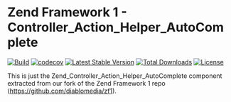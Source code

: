 # Zend Framework 1 - Controller_Action_Helper_AutoComplete

[![Build](https://github.com/diablomedia/zf1-controller-action-helper-autocomplete/workflows/Build/badge.svg?event=push)](https://github.com/diablomedia/zf1-controller-action-helper-autocomplete/actions?query=workflow%3ABuild+event%3Apush)
[![codecov](https://codecov.io/gh/diablomedia/zf1-controller-action-helper-autocomplete/branch/master/graph/badge.svg)](https://codecov.io/gh/diablomedia/zf1-controller-action-helper-autocomplete)
[![Latest Stable Version](https://poser.pugx.org/fragotesac/zf1-controller-action-helper-autocomplete/v/stable)](https://packagist.org/packages/fragotesac/zf1-controller-action-helper-autocomplete)
[![Total Downloads](https://poser.pugx.org/fragotesac/zf1-controller-action-helper-autocomplete/downloads)](https://packagist.org/packages/fragotesac/zf1-controller-action-helper-autocomplete)
[![License](https://poser.pugx.org/fragotesac/zf1-controller-action-helper-autocomplete/license)](https://packagist.org/packages/fragotesac/zf1-controller-action-helper-autocomplete)

This is just the Zend_Controller_Action_Helper_AutoComplete component extracted from our fork of the Zend Framework 1 repo (https://github.com/diablomedia/zf1).
